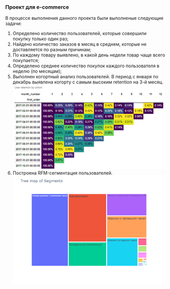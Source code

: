 ### Проект для e-commerce
В процессе выполнения данного проекта были выполненые следующие задачи:
1. Определено количество пользователей, которые совершили покупку только один раз;
2. Найдено количество заказов в месяц в среднем, которые не доставляется по разным причинам;  
3. По каждому товару выявлено, в какой день недели товар чаще всего покупается; 
4. Определено среднее количество покупок каждого пользователя в неделю (по месяцам);  
5. Выполнен когортный анализ пользователей. В период с января по декабрь выявлена когорту с самым высоким retention на 3-й месяц.
![image](https://github.com/Hitez90/e-commerce/blob/main/cohort.PNG)
6. Построена RFM-сегментация пользователей.
![image](https://github.com/Hitez90/e-commerce/blob/main/rfm.png)




